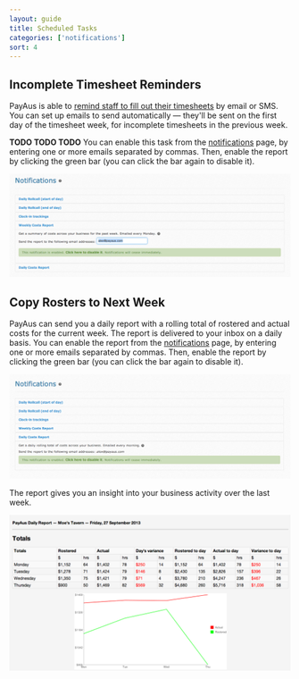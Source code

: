 ```yaml
---
layout: guide
title: Scheduled Tasks
categories: ['notifications']
sort: 4
---
```


## Incomplete Timesheet Reminders

PayAus is able to [remind staff to fill out their timesheets](../../timesheets/reminding/) by email or SMS. You can set up emails to send automatically &mdash; they'll be sent on the first day of the timesheet week, for incomplete timesheets in the previous week.

**TODO TODO TODO** You can enable this task from the [notifications](../intro/) page, by entering one or more emails separated by commas. Then, enable the report by clicking the green bar (you can click the bar again to disable it).

![Weekly report configuration](/img/notifications/weekly_report_config.png)

## Copy Rosters to Next Week

PayAus can send you a daily report with a rolling total of rostered and actual costs for the current week. The report is delivered to your inbox on a daily basis. You can enable the report from the [notifications](../intro/) page, by entering one or more emails separated by commas. Then, enable the report by clicking the green bar (you can click the bar again to disable it).

![Weekly report configuration](/img/notifications/daily_report_config.png)

The report gives you an insight into your business activity over the last week.

![Weekly report](/img/notifications/daily_report.png)